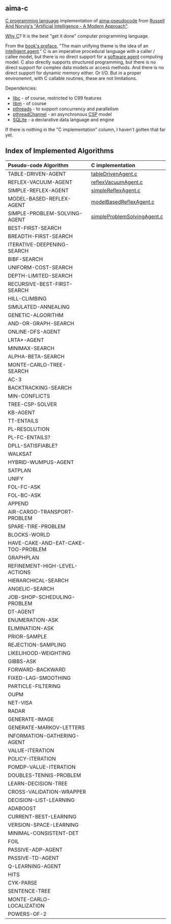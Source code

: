 ## aima-c

[C programming language](https://en.wikipedia.org/wiki/C_(programming_language)) implementation of [aima-pseudocode](https://github.com/aimacode/aima-pseudocode) from [Russell And Norvig's "Artificial Intelligence - A Modern Approach"](http://aima.cs.berkeley.edu).

[Why C](https://sqlite.org/whyc.html)?
It is the best "get it done" computer programming language.

From the [book's preface](http://aima.cs.berkeley.edu/newchap00.pdf), "The main unifying theme is the idea of an [intelligent agent](https://en.wikipedia.org/wiki/Intelligent_agent)."
C is an imperative procedural language with a caller / callee model, but there is no direct support for a [software agent](https://en.wikipedia.org/wiki/Software_agent) computing model.
C also directly supports structured programming, but there is no direct support for complex data models or access methods.
And there is no direct support for dynamic memory either.
Or I/O.
But in a proper environemnt, with C callable routines, these are not limitations.

Dependencies:
* [libc](https://en.wikipedia.org/wiki/C_standard_library) - of course, restricted to C99 features
* [libm](https://en.wikipedia.org/wiki/C_mathematical_functions#libm) - of course
* [pthreads](https://en.wikipedia.org/wiki/POSIX_Threads) - to support concurrency and parallelism
* [pthreadChannel](https://github.com/gdavidbutler/pthreadChannel) - an asynchronous [CSP](https://en.wikipedia.org/wiki/Communicating_sequential_processes) model
* [SQLite](https://sqlite.org) - a declarative data language and engine

If there is nothing in the "C implementation" column, I haven't gotten that far yet.

## Index of Implemented Algorithms

| Pseudo-code Algorithm | C implementation |
|:----------------------|:-----------------|
| TABLE-DRIVEN-AGENT | [tableDrivenAgent.c](tableDrivenAgent.c) |
| REFLEX-VACUUM-AGENT | [reflexVacuumAgent.c](reflexVacuumAgent.c) |
| SIMPLE-REFLEX-AGENT | [simpleReflexAgent.c](simpleReflexAgent.c) |
| MODEL-BASED-REFLEX-AGENT | [modelBasedReflexAgent.c](modelBasedReflexAgent.c) |
| SIMPLE-PROBLEM-SOLVING-AGENT | [simpleProblemSolvingAgent.c](simpleProblemSolvingAgent.c) |
| BEST-FIRST-SEARCH | |
| BREADTH-FIRST-SEARCH | |
| ITERATIVE-DEEPENING-SEARCH | |
| BIBF-SEARCH | |
| UNIFORM-COST-SEARCH | |
| DEPTH-LIMITED-SEARCH | |
| RECURSIVE-BEST-FIRST-SEARCH | |
| HILL-CLIMBING | |
| SIMULATED-ANNEALING | |
| GENETIC-ALGORITHM | |
| AND-OR-GRAPH-SEARCH | |
| ONLINE-DFS-AGENT | |
| LRTA*-AGENT | |
| MINIMAX-SEARCH | |
| ALPHA-BETA-SEARCH | |
| MONTE-CARLO-TREE-SEARCH | |
| AC-3 | |
| BACKTRACKING-SEARCH | |
| MIN-CONFLICTS | |
| TREE-CSP-SOLVER | |
| KB-AGENT | |
| TT-ENTAILS | |
| PL-RESOLUTION | |
| PL-FC-ENTAILS? | |
| DPLL-SATISFIABLE? | |
| WALKSAT | |
| HYBRID-WUMPUS-AGENT | |
| SATPLAN | |
| UNIFY | |
| FOL-FC-ASK | |
| FOL-BC-ASK | |
| APPEND | |
| AIR-CARGO-TRANSPORT-PROBLEM | |
| SPARE-TIRE-PROBLEM | |
| BLOCKS-WORLD | |
| HAVE-CAKE-AND-EAT-CAKE-TOO-PROBLEM | |
| GRAPHPLAN | |
| REFINEMENT-HIGH-LEVEL-ACTIONS | |
| HIERARCHICAL-SEARCH | |
| ANGELIC-SEARCH | |
| JOB-SHOP-SCHEDULING-PROBLEM | |
| DT-AGENT | |
| ENUMERATION-ASK | |
| ELIMINATION-ASK | |
| PRIOR-SAMPLE | |
| REJECTION-SAMPLING | |
| LIKELIHOOD-WEIGHTING | |
| GIBBS-ASK | |
| FORWARD-BACKWARD | |
| FIXED-LAG-SMOOTHING | |
| PARTICLE-FILTERING | |
| OUPM | |
| NET-VISA | |
| RADAR | |
| GENERATE-IMAGE | |
| GENERATE-MARKOV-LETTERS | |
| INFORMATION-GATHERING-AGENT | |
| VALUE-ITERATION | |
| POLICY-ITERATION | |
| POMDP-VALUE-ITERATION | |
| DOUBLES-TENNIS-PROBLEM | |
| LEARN-DECISION-TREE | |
| CROSS-VALIDATION-WRAPPER | |
| DECISION-LIST-LEARNING | |
| ADABOOST | |
| CURRENT-BEST-LEARNING | |
| VERSION-SPACE-LEARNING | |
| MINIMAL-CONSISTENT-DET | |
| FOIL | |
| PASSIVE-ADP-AGENT | |
| PASSIVE-TD-AGENT | |
| Q-LEARNING-AGENT | |
| HITS | |
| CYK-PARSE | |
| SENTENCE-TREE | |
| MONTE-CARLO-LOCALIZATION | |
| POWERS-OF-2 | |
